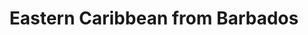 ---
category: caribbean
title: Eastern Caribbean from Barbados
class: eastern-caribbean-from-barbados
cruiseline: P&O Cruises, Azura
special-info: Special offer
price: 1391
nights: 15
cruise-url: http://www.planetcruise.co.uk/po-cruises/azura/04-february-2017/108385?referrersiteid=970
---